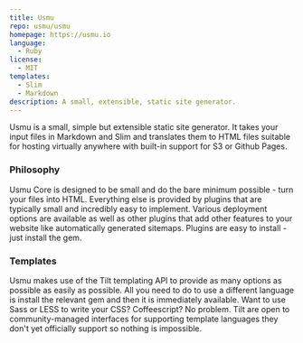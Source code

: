 ```yaml
---
title: Usmu
repo: usmu/usmu
homepage: https://usmu.io
language:
  - Ruby
license:
  - MIT
templates:
  - Slim
  - Markdown
description: A small, extensible, static site generator.
---
```


Usmu is a small, simple but extensible static site generator. It takes your input files in Markdown and Slim and translates them to HTML files suitable for hosting virtually anywhere with built-in support for S3 or Github Pages.

### Philosophy

Usmu Core is designed to be small and do the bare minimum possible - turn your files into HTML. Everything else is provided by plugins that are typically small and incredibly easy to implement. Various deployment options are available as well as other plugins that add other features to your website like automatically generated sitemaps. Plugins are easy to install - just install the gem.

### Templates

Usmu makes use of the Tilt templating API to provide as many options as possible as easily as possible. All you need to do to use a different language is install the relevant gem and then it is immediately available. Want to use Sass or LESS to write your CSS? Coffeescript? No problem. Tilt are open to community-managed interfaces for supporting template languages they don't yet officially support so nothing is impossible.
